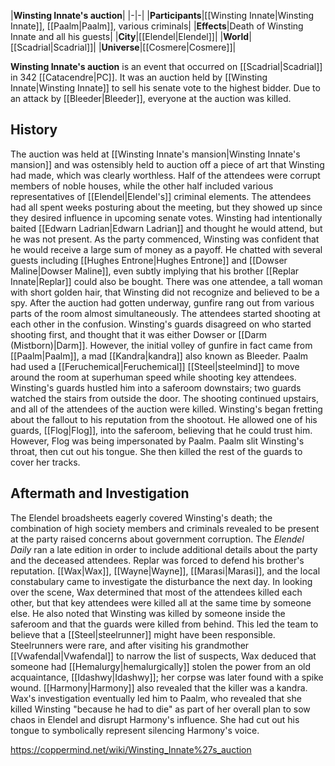 |**Winsting Innate's auction**|
|-|-|
|**Participants**|[[Winsting Innate\|Winsting Innate]], [[Paalm\|Paalm]], various criminals|
|**Effects**|Death of Winsting Innate and all his guests|
|**City**|[[Elendel\|Elendel]]|
|**World**|[[Scadrial\|Scadrial]]|
|**Universe**|[[Cosmere\|Cosmere]]|


**Winsting Innate's auction** is an event that occurred on [[Scadrial\|Scadrial]] in 342 [[Catacendre\|PC]]. It was an auction held by [[Winsting Innate\|Winsting Innate]] to sell his senate vote to the highest bidder. Due to an attack by [[Bleeder\|Bleeder]], everyone at the auction was killed.

## History
The auction was held at [[Winsting Innate's mansion\|Winsting Innate's mansion]] and was ostensibly held to auction off a piece of art that Winsting had made, which was clearly worthless. Half of the attendees were corrupt members of noble houses, while the other half included various representatives of [[Elendel\|Elendel's]] criminal elements. The attendees had all spent weeks posturing about the meeting, but they showed up since they desired influence in upcoming senate votes. Winsting had intentionally baited [[Edwarn Ladrian\|Edwarn Ladrian]] and thought he would attend, but he was not present.
As the party commenced, Winsting was confident that he would receive a large sum of money as a payoff. He chatted with several guests including [[Hughes Entrone\|Hughes Entrone]] and [[Dowser Maline\|Dowser Maline]], even subtly implying that his brother [[Replar Innate\|Replar]] could also be bought. There was one attendee, a tall woman with short golden hair, that Winsting did not recognize and believed to be a spy.
After the auction had gotten underway, gunfire rang out from various parts of the room almost simultaneously. The attendees started shooting at each other in the confusion. Winsting's guards disagreed on who started shooting first, and thought that it was either Dowser or [[Darm (Mistborn)\|Darm]]. However, the initial volley of gunfire in fact came from [[Paalm\|Paalm]], a mad [[Kandra\|kandra]] also known as Bleeder. Paalm had used a [[Feruchemical\|Feruchemical]] [[Steel\|steelmind]] to move around the room at superhuman speed while shooting key attendees.
Winsting's guards hustled him into a saferoom downstairs; two guards watched the stairs from outside the door. The shooting continued upstairs, and all of the attendees of the auction were killed. Winsting's began fretting about the fallout to his reputation from the shootout. He allowed one of his guards, [[Flog\|Flog]], into the saferoom, believing that he could trust him. However, Flog was being impersonated by Paalm. Paalm slit Winsting's throat, then cut out his tongue. She then killed the rest of the guards to cover her tracks.

## Aftermath and Investigation
The Elendel broadsheets eagerly covered Winsting's death; the combination of high society members and criminals revealed to be present at the party raised concerns about government corruption. The *Elendel Daily* ran a late edition in order to include additional details about the party and the deceased attendees. Replar was forced to defend his brother's reputation.
[[Wax\|Wax]], [[Wayne\|Wayne]], [[Marasi\|Marasi]], and the local constabulary came to investigate the disturbance the next day. In looking over the scene, Wax determined that most of the attendees killed each other, but that key attendees were killed all at the same time by someone else. He also noted that Winsting was killed by someone inside the saferoom and that the guards were killed from behind. This led the team to believe that a [[Steel\|steelrunner]] might have been responsible. Steelrunners were rare, and after visiting his grandmother [[Vwafendal\|Vwafendal]] to narrow the list of suspects, Wax deduced that someone had [[Hemalurgy\|hemalurgically]] stolen the power from an old acquaintance, [[Idashwy\|Idashwy]]; her corpse was later found with a spike wound. [[Harmony\|Harmony]] also revealed that the killer was a kandra. Wax's investigation eventually led him to Paalm, who revealed that she killed Winsting "because he had to die" as part of her overall plan to sow chaos in Elendel and disrupt Harmony's influence. She had cut out his tongue to symbolically represent silencing Harmony's voice.



https://coppermind.net/wiki/Winsting_Innate%27s_auction